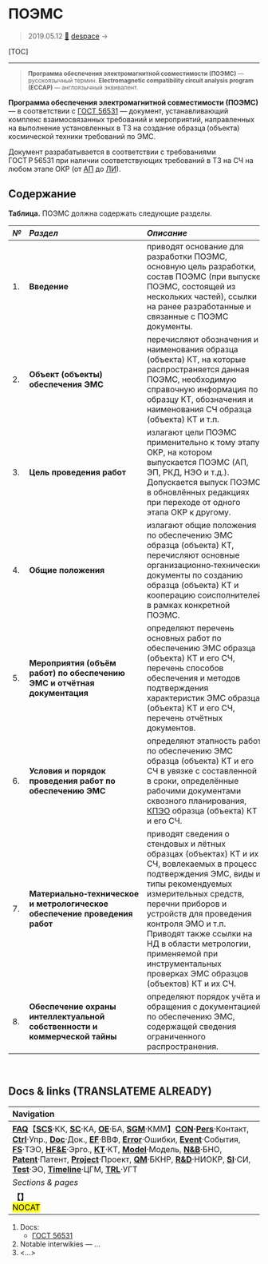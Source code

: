 # ПОЭМС
> 2019.05.12 [🚀](../index/index.md) [despace](index.md) → **[](.md)**

[TOC]

---

> <small>**Программа обеспечения электромагнитной совместимости (ПОЭМС)** — русскоязычный термин. **Electromagnetic compatibility circuit analysis program (ECCAP)** — англоязычный эквивалент.</small>

**Программа обеспечения электромагнитной совместимости (ПОЭМС)** — в соответствии с [ГОСТ 56531](гост_56531.md) — документ, устанавливающий комплекс взаимосвязанных требований и мероприятий, направленных на выполнение установленных в ТЗ на создание образца (объекта) космической техники требований по ЭМС.

Документ разрабатывается в соответствии с требованиями ГОСТ Р 56531 при наличии соответствующих требований в ТЗ на СЧ на любом этапе ОКР (от [АП](rnd_ap.md) до [ЛИ](rnd_e.md)).



## Содержание
**Таблица.** ПОЭМС должна содержать следующие разделы.

|*№*|*Раздел*|*Описание*|
|:--|:--|:--|
|1.|**Введение**|приводят основание для разработки ПОЭМС, основную цель разработки, состав ПОЭМС (при выпуске ПОЭМС, состоящей из нескольких частей), ссылки на ранее разработанные и связанные с ПОЭМС документы.|
|2.|**Объект (объекты) обеспечения ЭМС**|перечисляют обозначения и наименования образца (объекта) КТ, на которые распространяется данная ПОЭМС, необходимую справочную информация по образцу КТ, обозначения и наименования СЧ образца (объекта) КТ и т.п.|
|3.|**Цель проведения работ**|излагают цели ПОЭМС применительно к тому этапу ОКР, на котором выпускается ПОЭМС (АП, ЭП, РКД, НЭО и т.д.). Допускается выпуск ПОЭМС в обновлённых редакциях при переходе от одного этапа ОКР к другому.|
|4.|**Общие положения**|излагают общие положения по обеспечению ЭМС образца (объекта) КТ, перечисляют основные организационно‑технические документы по созданию образца (объекта) КТ и кооперацию соисполнителей в рамках конкретной ПОЭМС.|
|5.|**Мероприятия (объём работ) по обеспечению ЭМС и отчётная документация**|определяют перечень основных работ по обеспечению ЭМС образца (объекта) КТ и его СЧ, перечень способов обеспечения и методов подтверждения характеристик ЭМС образца (объекта) КТ и его СЧ, перечень отчётных документов.|
|6.|**Условия и порядок проведения работ по обеспечению ЭМС**|определяют этапность работ по обеспечению ЭМС образца (объекта) КТ и его СЧ в увязке с составленной в сроки, определённые рабочими документами сквозного планирования, [КПЭО](ctpr.md) образца (объекта) КТ и его СЧ.|
|7.|**Материально‑техническое и метрологическое обеспечение проведения работ**|приводят сведения о стендовых и лётных образцах (объектах) КТ и их СЧ, вовлекаемых в процесс подтверждения ЭМС, виды и типы рекомендуемых измерительных средств, перечни приборов и устройств для проведения контроля ЭМО и т.п.   Приводят также ссылки на НД в области метрологии, применяемой при инструментальных проверках ЭМС образцов (объектов) КТ и их СЧ.|
|8.|**Обеспечение охраны интеллектуальной собственности и коммерческой тайны**|определяют порядок учёта и обращения с документацией по обеспечению ЭМС, содержащей сведения ограниченного распространения.|



<p style="page-break-after:always"> </p>

## Docs & links (TRANSLATEME ALREADY)
|Navigation|
|:--|
|**[FAQ](faq.md)**【**[SCS](scs.md)**·КК, **[SC](sc.md)**·КА, **[OE](oe.md)**·БА, **[SGM](sgm.md)**·КММ】**[CON](contact.md)·[Pers](person.md)**·Контакт, **[Ctrl](control.md)**·Упр., **[Doc](doc.md)**·Док., **[EF](ef.md)**·ВВФ, **[Error](error.md)**·Ошибки, **[Event](event.md)**·События, **[FS](fs.md)**·ТЭО, **[HF&E](hfe.md)**·Эрго., **[KT](kt.md)**·КТ, **[Model](model.md)**·Модель, **[N&B](nnb.md)**·БНО, **[Patent](патент.md)**·Патент, **[Project](project.md)**·Проект, **[QM](qm.md)**·БКНР, **[R&D](rnd.md)**·НИОКР, **[SI](si.md)**·СИ, **[Test](test.md)**·ЭО, **[Timeline](timeline.md)**·ЦГМ, **[TRL](trl.md)**·УГТ|
|*Sections & pages*|
|**【[](.md)】**<br> <mark>NOCAT</mark>|

   1. Docs:
      - [ГОСТ 56531](гост_56531.md)
   1. Notable interwikies — …
   1. <…>
